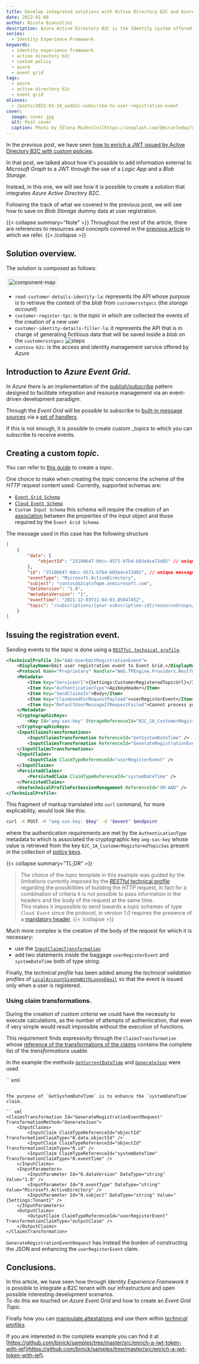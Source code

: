 ```yaml
---
title: Develop integrated solutions with Active Directory B2C and Azure Event Grid.
date: 2022-01-08
author: Nicola Biancolini
description: Azure Active Directory B2C is the Identity system offered by Microsoft and hosted on Azure. Its strength is the complete integration with all identities and resources managed in our tenant on Azure. It offers a set of cooked and eaten personalizations for authentication and authorization flows, but sometimes there are cases where these flows are not enough and in this post, we see how you can customize them.
series: 
  - Identity Experience Framework
keywords:
  - identity experience framework 
  - active directory b2c
  - custom policy
  - azure
  - event grid
tags: 
  - azure
  - active directory b2c
  - event grid
aliases:
  - /posts/2022-01-10_aadb2c-subscribe-to-user-registration-event
cover:
  image: cover.jpg
  alt: Post cover
  caption: Photo by [Elena Mozhvilo](https://unsplash.com/@miracleday?utm_source=unsplash&utm_medium=referral&utm_content=creditCopyText) on [Unsplash](https://unsplash.com/?utm_source=unsplash&utm_medium=referral&utm_content=creditCopyText)
---
```


In the previous post, we have seen [how to enrich a JWT issued by Active Directory B2C with custom policies](../2021-12-27_enrich-a-jwt-token-with-ief).

In that post, we talked about how it's possible to add information external to _Microsoft Graph_ to a JWT through the use of a _Logic App_ and a _Blob Storage_.

Instead, in this one, we will see how it is possible to create a solution that integrates _Azure Active Directory B2C_.

Following the track of what we covered in the previous post, we will see how to save on _Blob Storage_ dummy data at user registration.

{{< collapse summary="Note" >}}
Throughout the rest of the article, there are references to resources and concepts covered in the [previous article](../2021-12-27_enrich-a-jwt-token-with-ief) to which we refer. 
{{< /collapse >}}

## Solution overview.

The solution is composed as follows:

<img alt="component-map" style="background-color:whitesmoke;padding:0.5em" src="component-map.svg" />

- `read-customer-details-identity-la`: represents the API whose purpose is to retrieve the content of the _blob_ from `customersstgacc` (the _storage account_)
- `customer-register-tpc`: is the _topic_ in which are collected the events of the creation of a new user
- `customer-identity-details-filler-la`: it represents the API that is in charge of generating fictitious data that will be saved inside a _blob_ on the `customersstgacc`
![steps](logic-app-steps.png)
- `contoso-b2c`: is the access and identity management service offered by _Azure_

## Introduction to _Azure Event Grid_.

In _Azure_ there is an implementation of the [publish/subscribe](https://en.wikipedia.org/wiki/Publish%E2%80%93subscribe_pattern) pattern designed to facilitate integration and resource management via an event-driven development paradigm.

Through the _Event Grid_ will be possible to subscribe to [built-in message sources](https://docs.microsoft.com/azure/event-grid/overview#event-sources) via a [set of handlers](https://docs.microsoft.com/azure/event-grid/overview#event-handlers).

If this is not enough, it is possible to create custom _topics to which you can subscribe to receive events.

## Creating a custom _topic_.

You can refer to [this guide](https://docs.microsoft.com/azure/event-grid/custom-event-quickstart-portal#create-a-custom-topic) to create a _topic_.

One choice to make when creating the _topic_ concerns the scheme of the _HTTP_ request content used. Currently, supported schemas are:

- [`Event Grid Schema`](https://docs.microsoft.com/azure/event-grid/event-schema)
- [`Cloud Event Schema`](https://docs.microsoft.com/azure/event-grid/cloud-event-schema)
- `Custom Input Schema` this schema will require the creation of an [association](https://docs.microsoft.com/azure/event-grid/input-mappings) between the properties of the input object and those required by the `Event Grid Schema`

The message used in this case has the following structure

``` json
[
    {
        "data": {
            "objectId": "25100647-0dcc-4571-b7b4-b03e4ce72d02" // unique user identifier
        },
        "id": "25100647-0dcc-4571-b7b4-b03e4ce72d02", // unique message identifier, the same of `data.objectId` in this case
        "eventType": "Microsoft.ActiveDirectory", 
        "subject": "contosob2cqtofmpm.onmicrosoft.com",
        "dataVersion": "1.0",
        "metadataVersion": "1",
        "eventTime": "2021-12-03T21:04:03.8504745Z",
        "topic": "/subscriptions/{your-subscription-id}/resourceGroups/{your-resource-group}/providers/Microsoft.EventGrid/topics/{your-event-grid-topic}"
    }
]
```

## Issuing the registration event.

Sending events to the _topic_ is done using a [`RESTful technical profile`](https://docs.microsoft.com/azure/active-directory-b2c/restful-technical-profile).

``` xml
<TechnicalProfile Id="AAD-UserEmitRegistrationEvent">
    <DisplayName>Emit user registration event to Event Grid.</DisplayName>
    <Protocol Name="Proprietary" Handler="Web.TPEngine.Providers.RestfulProvider, Web.TPEngine, Version=1.0.0.0, Culture=neutral, PublicKeyToken=null" />
    <Metadata>
        <Item Key="ServiceUrl">{Settings:CustomerRegisteredTopicUrl}</Item>
        <Item Key="AuthenticationType">ApiKeyHeader</Item>
        <Item Key="SendClaimsIn">Body</Item>
        <Item Key="ClaimUsedForRequestPayload">userRegisterEvent</Item>
        <Item Key="DefaultUserMessageIfRequestFailed">Cannot process your request right now, please try again later.</Item>
    </Metadata>
    <CryptographicKeys>
        <Key Id="aeg-sas-key" StorageReferenceId="B2C_1A_CustomerRegisteredTopicSas" />
    </CryptographicKeys>
    <InputClaimsTransformations>
        <InputClaimsTransformation ReferenceId="GetSystemDateTime" />
        <InputClaimsTransformation ReferenceId="GenerateRegistrationEventRequest" />
    </InputClaimsTransformations>
    <InputClaims>
        <InputClaim ClaimTypeReferenceId="userRegisterEvent" />
    </InputClaims>
    <PersistedClaims>
        <PersistedClaim ClaimTypeReferenceId="systemDateTime" />
    </PersistedClaims>
    <UseTechnicalProfileForSessionManagement ReferenceId="SM-AAD" />
</TechnicalProfile>
```

This fragment of markup translated into `curl` command, for more explicability, would look like this:

``` bash
curl -X POST -H "aeg-sas-key: $key" -d "$event" $endpoint
```

where the authentication requirements are met by the `AuthenticationType` metadata to which is associated the cryptographic key `aeg-sas-key` whose value is retrieved from the key `B2C_1A_CustomerRegisteredTopicSas` present in the collection of [policy keys](https://docs.microsoft.com/azure/active-directory-b2c/policy-keys-overview?pivots=b2c-custom-policy).

{{< collapse summary="TL;DR" >}} 
> The choice of the _topic_ template in this example was guided by the limitations currently imposed by the [_RESTful_ technical profile](https://docs.microsoft.com/azure/active-directory-b2c/restful-technical-profile) regarding the possibilities of building the _HTTP_ request, in fact for a combination of criteria it is not possible to pass information in the headers and the body of the request at the same time.  
This makes it impossible to send towards a _topic_ schemes of type `Cloud Event` since the protocol, in version _1.0_ requires the presence of a [mandatory header](https://docs.microsoft.com/azure/event-grid/cloud-event-schema#sample-event-using-cloudevents-schema).
{{< /collapse >}}

Much more complex is the creation of the body of the request for which it is necessary:

- use the [`InputClaimsTransformation`](https://docs.microsoft.com/azure/active-directory-b2c/technicalprofiles#input-claims-transformations)
- add two statements inside the baggage `userRegisterEvent` and `systemDateTime` both of type _string_.

Finally, the _technical profile_ has been added among the _technical validation profiles_ of [`LocalAccountSignUpWithLogonEmail`](https://github.com/binick/samples/blob/7782bd6bfcfcb8c2b18dc911d501b29ec05f8212/src/enrich-a-jwt-token-with-ief/ief/TrustFrameworkBase.xml#L764) so that the event is issued only when a user is registered.

### Using claim transformations.

During the creation of _custom criteria_ we could have the necessity to execute calculations, as the number of attempts of authentication, that even if very simple would result impossible without the execution of functions.

This requirement finds expressivity through the `ClaimsTransformation` whose [reference of the transformations of the claims](https://docs.microsoft.com/azure/active-directory-b2c/claimstransformations#claims-transformations-reference) contains the complete list of the _transformations_ usable.

In the example the methods [`GetCurrentDateTime`](https://docs.microsoft.com/azure/active-directory-b2c/date-transformations#getcurrentdatetime) and [`GenerateJson`](https://docs.microsoft.com/azure/active-directory-b2c/json-transformations#generatejson) were used

`` xml
<ClaimsTransformation Id="GetSystemDateTime" TransformationMethod="GetCurrentDateTime">
    <OutputClaims>
        <OutputClaim ClaimTypeReferenceId="systemDateTime" TransformationClaimType="currentDateTime" />
    </OutputClaims>
</ClaimsTransformation>
```

The purpose of `GetSystemDateTime` is to enhance the `systemDateTime` claim.

`` xml
<ClaimsTransformation Id="GenerateRegistrationEventRequest" TransformationMethod="GenerateJson">
    <InputClaims>
        <InputClaim ClaimTypeReferenceId="objectId" TransformationClaimType="0.data.objectId" />
        <InputClaim ClaimTypeReferenceId="objectId" TransformationClaimType="0.id" />
        <InputClaim ClaimTypeReferenceId="systemDateTime" TransformationClaimType="0.eventTime" />
    </InputClaims>
    <InputParameters>
        <InputParameter Id="0.dataVersion" DataType="string" Value="1.0" />
        <InputParameter Id="0.eventType" DataType="string" Value="Microsoft.ActiveDirectory" />
        <InputParameter Id="0.subject" DataType="string" Value="{Settings:Tenant}" />
    </InputParameters>
    <OutputClaims>
        <OutputClaim ClaimTypeReferenceId="userRegisterEvent" TransformationClaimType="outputClaim" />
    </OutputClaims>
</ClaimsTransformation>
```

`GenerateRegistrationEventRequest` has instead the burden of constructing the JSON and enhancing the `userRegisterEvent` claim.

## Conclusions.

In this article, we have seen how through _Identity Experience Framework_ it is possible to integrate a B2C tenant with our infrastructure and open possible interesting development scenarios.  
To do this we touched on _Azure Event Grid_ and how to create an _Event Grid Topic_.

Finally how you can [manipulate attestations](https://docs.microsoft.com/azure/active-directory-b2c/claimstransformations#claims-transformations-reference) and use them within [_technical profiles_](https://docs.microsoft.com/azure/active-directory-b2c/technicalprofiles).

If you are interested in the complete example you can find it at [https://github.com/binick/samples/tree/master/src/enrich-a-jwt-token-with-ief](https://github.com/binick/samples/tree/master/src/enrich-a-jwt-token-with-ief).
